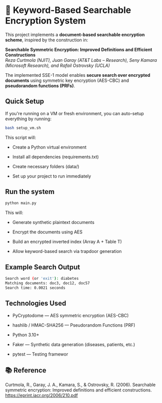 # 🔐 Keyword-Based Searchable Encryption System

This project implements a **document-based searchable encryption scheme**, inspired by the construction in:

**Searchable Symmetric Encryption: Improved Definitions and Efficient Constructions**  
*Reza Curtmola (NJIT), Juan Garay (AT&T Labs – Research), Seny Kamara (Microsoft Research), and Rafail Ostrovsky (UCLA)*

The implemented SSE-1 model enables **secure search over encrypted documents** using symmetric key encryption (AES-CBC) and **pseudorandom functions (PRFs)**.

## Quick Setup

If you're running on a VM or fresh environment, you can auto-setup everything by running:

```bash
bash setup_vm.sh
```
This script will:

- Create a Python virtual environment

- Install all dependencies (requirements.txt)

- Create necessary folders (data/)

- Set up your project to run immediately

## Run the system

```bash
python main.py
```

This will:

- Generate synthetic plaintext documents

- Encrypt the documents using AES

- Build an encrypted inverted index (Array A + Table T)

- Allow keyword-based search via trapdoor generation

## Example Search Output

```bash
Search word (or 'exit'): diabetes
Matching documents: doc3, doc12, doc57
Search time: 0.0021 seconds
```

## Technologies Used

- PyCryptodome — AES symmetric encryption (AES-CBC)

- hashlib / HMAC-SHA256 — Pseudorandom Functions (PRF)

- Python 3.10+

- Faker — Synthetic data generation (diseases, patients, etc.)

- pytest — Testing framewor


## 📚 Reference

Curtmola, R., Garay, J. A., Kamara, S., & Ostrovsky, R. (2006).
Searchable symmetric encryption: Improved definitions and efficient constructions.
https://eprint.iacr.org/2006/210.pdf
